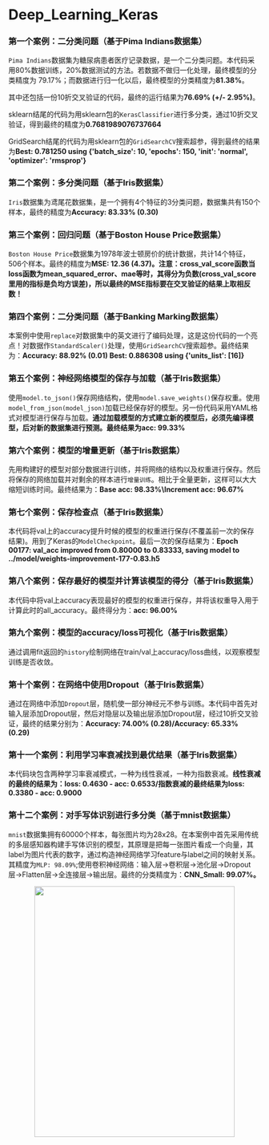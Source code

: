 # Deep_Learning_Keras
### 第一个案例：二分类问题（基于Pima Indians数据集）
`Pima Indians`数据集为糖尿病患者医疗记录数据，是一个二分类问题。本代码采用80%数据训练，20%数据测试的方法。若数据不做归一化处理，最终模型的分类精度为 79.17%；而数据进行归一化以后，最终模型的分类精度为**81.38%**。

其中还包括一份10折交叉验证的代码，最终的运行结果为**76.69% (+/- 2.95%)**。

sklearn结尾的代码为用sklearn包的`KerasClassifier`进行多分类，通过10折交叉验证，得到最终的精度为**0.7681989076737664**

GridSearch结尾的代码为用sklearn包的`GridSearchCV`搜索超参，得到最终的结果为**Best: 0.781250 using {'batch_size': 10, 'epochs': 150, 'init': 'normal', 'optimizer': 'rmsprop'}**
### 第二个案例：多分类问题（基于Iris数据集）
`Iris`数据集为鸢尾花数据集，是一个拥有4个特征的3分类问题，数据集共有150个样本，最终的精度为**Accuracy: 83.33% (0.30)**
### 第三个案例：回归问题（基于Boston House Price数据集）
`Boston House Price`数据集为1978年波士顿房价的统计数据，共计14个特征，506个样本。最终的精度为**MSE: 12.36 (4.37)。__注意：cross_val_score函数当loss函数为mean_squared_error、mae等时，其得分为负数(cross_val_score里用的指标是负均方误差)，所以最终的MSE指标要在交叉验证的结果上取相反数！__**
### 第四个案例：二分类问题（基于Banking Marking数据集）
本案例中使用`replace`对数据集中的英文进行了编码处理，这是这份代码的一个亮点！对数据作`StandardScaler()`处理，使用`GridSearchCV`搜索超参。最终结果为：**Accuracy: 88.92% (0.01)  Best: 0.886308 using {'units_list': [16]}**
### 第五个案例：神经网络模型的保存与加载（基于Iris数据集）
使用`model.to_json()`保存网络结构，使用`model.save_weights()`保存权重。使用`model_from_json(model_json)`加载已经保存好的模型。另一份代码采用YAML格式对模型进行保存与加载。**通过加载模型的方式建立新的模型后，必须先编译模型，后对新的数据集进行预测。**最终结果为**acc: 99.33%**
### 第六个案例：模型的增量更新（基于Iris数据集）
先用构建好的模型对部分数据进行训练，并将网络的结构以及权重进行保存。然后将保存的网络加载并对剩余的样本进行`增量训练`。相比于全量更新，这样可以大大缩短训练时间。最终结果为：**Base acc: 98.33%\Increment acc: 96.67%**
### 第七个案例：保存检查点（基于Iris数据集）
本代码将val上的accuracy提升时候的模型的权重进行保存(不覆盖前一次的保存结果)。用到了Keras的`ModelCheckpoint`。最后一次的保存结果为：**Epoch 00177: val_acc improved from 0.80000 to 0.83333, saving model to ../model/weights-improvement-177-0.83.h5**
### 第八个案例：保存最好的模型并计算该模型的得分（基于Iris数据集）
本代码中将val上accuracy表现最好的模型的权重进行保存，并将该权重导入用于计算此时的all_accuracy。最终得分为：**acc: 96.00%**
### 第九个案例：模型的accuracy/loss可视化（基于Iris数据集）
通过调用fit返回的`history`绘制网络在train/val上accuracy/loss曲线，以观察模型训练是否收敛。
### 第十个案例：在网络中使用Dropout（基于Iris数据集）
通过在网络中添加`Dropout`层，随机使一部分神经元不参与训练。本代码中首先对输入层添加Dropout层，然后对隐层以及输出层添加Dropout层，经过10折交叉验证，最终的结果分别为：**Accuracy: 74.00% (0.28)/Accuracy: 65.33% (0.29)**
### 第十一个案例：利用学习率衰减找到最优结果（基于Iris数据集）
本代码块包含两种学习率衰减模式，一种为线性衰减，一种为指数衰减。**线性衰减的最终的结果为：loss: 0.4630 - acc: 0.6533/指数衰减的最终结果为loss: 0.3380 - acc: 0.9000**
### 第十二个案例：对手写体识别进行多分类（基于mnist数据集）
`mnist`数据集拥有60000个样本，每张图片均为28x28。在本案例中首先采用传统的多层感知器构建手写体识别的模型，其原理是把每一张图片看成一个向量，其label为图片代表的数字，通过构造神经网络学习feature与label之间的映射关系。其精度为`MLP: 98.09%`;使用卷积神经网络：输入层->卷积层->池化层->Dropout层->Flatten层->全连接层->输出层。最终的分类精度为：**CNN_Small: 99.07%。**

<div align=center><img width="400" height="500" src="https://github.com/wzy6642/Deep_Learning_Keras/blob/master/CNN_mnist/code/Flatten.png"/></div>
